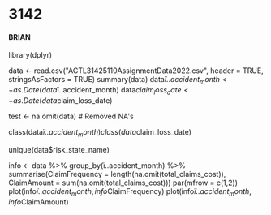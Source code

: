 # 3142

#### BRIAN ####
library(dplyr)


data <- read.csv("ACTL31425110AssignmentData2022.csv", header = TRUE, stringsAsFactors = TRUE)
summary(data)
data$ï..accident_month <- as.Date(data$ï..accident_month)
data$claim_loss_date <- as.Date(data$claim_loss_date)

test <- na.omit(data) # Removed NA's

class(data$ï..accident_month)
class(data$claim_loss_date)

unique(data$risk_state_name)

info <- data %>% 
  group_by(ï..accident_month) %>%
  summarise(ClaimFrequency = length(na.omit(total_claims_cost)),
            ClaimAmount = sum(na.omit(total_claims_cost)))
par(mfrow = c(1,2))
plot(info$ï..accident_month, info$ClaimFrequency)
plot(info$ï..accident_month, info$ClaimAmount)

####
